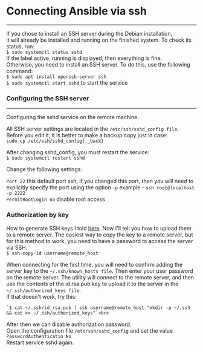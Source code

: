 # Connecting Ansible via ssh
***
If you chose to install an SSH server during the Debian installation,<br>
it will already be installed and running on the finished system. To check its status, run:<br>
`$ sudo systemctl status sshd`<br>
If the label active, running is displayed, then everything is fine.<br>
Otherwise, you need to install an SSH server. To do this, use the following command:<br>
`$ sudo apt install openssh-server ssh`<br>
`$ sudo systemctl start sshd` to start the service<br>
### Configuring the SSH server
***
Configuring the sshd service on the remote machine.

All SSH server settings are located in the `/etc/ssh/sshd_config file`.<br>
Before you edit it, it is better to make a backup copy just in case:<br>
`sudo cp /etc/ssh/sshd_config{,_back}`<br>

After changing sshd_config, you must restart the service:<br>
`$ sudo systemctl restart sshd`<br>

Change the following settings:

`Port 22` this default port ssh, if you changed this port,
then you will need to explicitly specify the port using the option
`-p` example - `ssh root@localhost -p 2222`<br>
`PermitRootLogin no` disable root access

### Authorization by key

How to generate SSH keys I told [here](https://github.com/Manexin/DevOps-Adndersen/blob/master/README.md).
 Now I'll tell you how to upload them to a remote server.
The easiest way to copy the key to a remote server, but for this method to work, you need to have a password to access the server via SSH.<br>
`$ ssh-copy-id username@remote_host`

When connecting for the first time, you will need to confirm adding the server key to the `~/.ssh/known_hosts file`.
Then enter your user password on the remote server.
 The utility will connect to the remote server, and then use the contents of the 
 id.rsa.pub key to upload it to the server in the `~/.ssh/authorized_keys file`.<br>
If that doesn't work, try this:<br>
```
`$ cat ~/.ssh/id_rsa.pub | ssh username@remote_host "mkdir -p ~/.ssh && cat >> ~/.ssh/authorized_keys"`<br>
```
After then we can disable authorization password.<br>
Open the configuration file `/etc/ssh/sshd_config` and set the value `PasswordAuthenticatin No`<br>
Restart service sshd again.
